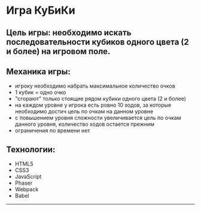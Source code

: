 # Игра КуБиКи
Цель игры: необходимо искать последовательности кубиков одного цвета (2 и более) на игровом поле.
----
## Механика игры:
- игроку необходимо набрать максимальное количество очков
- 1 кубик = одно очко
- "сгорают" только стоящие рядом кубики одного цвета (2 и более)
- на каждом уровне у игрока есть ровно 10 ходов, за которые необходимо достич цель по очкам на данном уровне
- с повышением уровня сложности увеличивается цель по очкам данного уровня, количество ходов остается прежним
- ограничения по времени нет

## Технологии:
- HTML5
- CSS3
- JavaScript
- Phaser
- Webpack
- Babel

----

